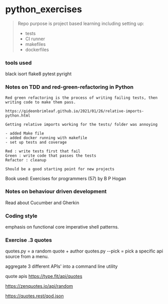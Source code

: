 # python_exercises

> Repo purpose is project based learning including setting up:
> - tests
> - CI runner
> -  makefiles
> - dockerfiles

### tools used

black
isort
flake8
pytest
pyright


### Notes on TDD and red-green-refactoring in Python

    Red green refactoring is the process of writing failing tests, then writing code to make them pass.

    https://gideonbrimleaf.github.io/2021/01/26/relative-imports-python.html

    Getting relative imports working for the tests/ folder was annoying
    
    - added Make file
    - added docker running with makefile
    - set up tests and coverage

    Red : write tests first that fail
    Green : write code that passes the tests
    Refactor : cleanup

    Should be a good starting point for new projects

Book used: Exercises for programmers (57) by B P Hogan




### Notes on behaviour driven development 

Read about Cucumber and Gherkin


### Coding style

emphasis on functional core imperative shell patterns.


### Exercise .3 quotes

quotes.py = a random quote + author
quotes.py --pick = pick a specific api source from a menu.

aggregate 3 different APIs' into a command line utility


quote apis 
https://type.fit/api/quotes

https://zenquotes.io/api/random

https://quotes.rest/qod.json